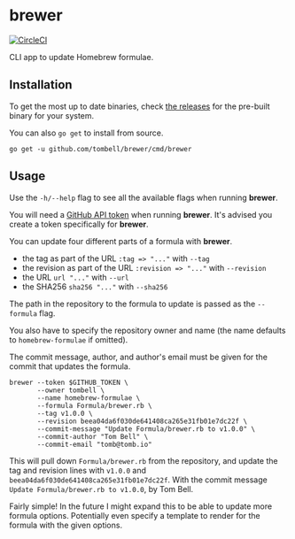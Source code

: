 # brewer

[![CircleCI](https://circleci.com/gh/tombell/brewer/tree/master.svg?style=svg)](https://circleci.com/gh/tombell/brewer/tree/master)

CLI app to update Homebrew formulae.

## Installation

To get the most up to date binaries, check [the releases][releases] for the
pre-built binary for your system.

You can also `go get` to install from source.

    go get -u github.com/tombell/brewer/cmd/brewer

[releases]: https://github.com/tombell/brewer/releases

## Usage

Use the `-h/--help` flag to see all the available flags when running **brewer**.

You will need a [GitHub API token][api-token] when running **brewer**. It's
advised you create a token specifically for **brewer**.

[api-token]: https://github.com/settings/tokens


You can update four different parts of a formula with **brewer**.

- the tag as part of the URL `:tag => "..."` with `--tag`
- the revision as part of the URL `:revision => "..."` with `--revision`
- the URL `url "..."` with `--url`
- the SHA256 `sha256 "..."` with `--sha256`

The path in the repository to the formula to update is passed as the `--formula`
flag.

You also have to specify the repository owner and name (the name defaults to
`homebrew-formulae` if omitted).

The commit message, author, and author's email must be given for the commit that
updates the formula.

    brewer --token $GITHUB_TOKEN \
           --owner tombell \
           --name homebrew-formulae \
           --formula Formula/brewer.rb \
           --tag v1.0.0 \
           --revision beea04da6f030de641408ca265e31fb01e7dc22f \
           --commit-message "Update Formula/brewer.rb to v1.0.0" \
           --commit-author "Tom Bell" \
           --commit-email "tomb@tomb.io"

This will pull down `Formula/brewer.rb` from the repository, and update the tag
and revision lines with `v1.0.0` and `beea04da6f030de641408ca265e31fb01e7dc22f`.
With the commit message `Update Formula/brewer.rb to v1.0.0`, by Tom Bell.

Fairly simple! In the future I might expand this to be able to update more
formula options. Potentially even specify a template to render for the formula
with the given options.
